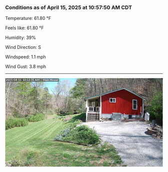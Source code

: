 ### Conditions as of April 15, 2025 at 10:57:50 AM CDT 

Temperature: 61.80 &deg;F

Feels like: 61.80 &deg;F

Humidity: 39%

Wind Direction: S

Windspeed: 1.1 mph

Wind Gust: 3.8 mph

---

<img src="./images/latest.jpeg"/>

